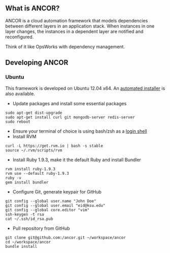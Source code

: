 ## What is ANCOR?

ANCOR is a cloud automation framework that models dependencies between different layers in an
application stack. When instances in one layer changes, the instances in a dependent layer
are notified and reconfigured.

Think of it like OpsWorks with dependency management.

## Developing ANCOR

### Ubuntu

This framework is developed on Ubuntu 12.04 x64. An [automated installer](https://github.com/arguslab/ancor-environment) is also available.
- Update packages and install some essential packages

```
sudo apt-get dist-upgrade
sudo apt-get install curl git mongodb-server redis-server
sudo reboot
```

- Ensure your terminal of choice is using bash/zsh as a [login shell](https://rvm.io/support/faq)
- Install RVM

```
curl -L https://get.rvm.io | bash -s stable
source ~/.rvm/scripts/rvm
```

- Install Ruby 1.9.3, make it the default Ruby and install Bundler

```
rvm install ruby-1.9.3
rvm use --default ruby-1.9.3
ruby -v
gem install bundler
```

- Configure Git, generate keypair for GitHub

```
git config --global user.name "John Doe"
git config --global user.email "eid@ksu.edu"
git config --global core.editor "vim"
ssh-keygen -t rsa
cat ~/.ssh/id_rsa.pub
```

- Pull repository from GitHub

```
git clone git@github.com:/ancor.git ~/workspace/ancor
cd ~/workspace/ancor
bundle install
```
